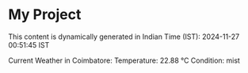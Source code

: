 # My Project

This content is dynamically generated in Indian Time (IST): 2024-11-27 00:51:45 IST


Current Weather in Coimbatore:
Temperature: 22.88 °C
Condition: mist
